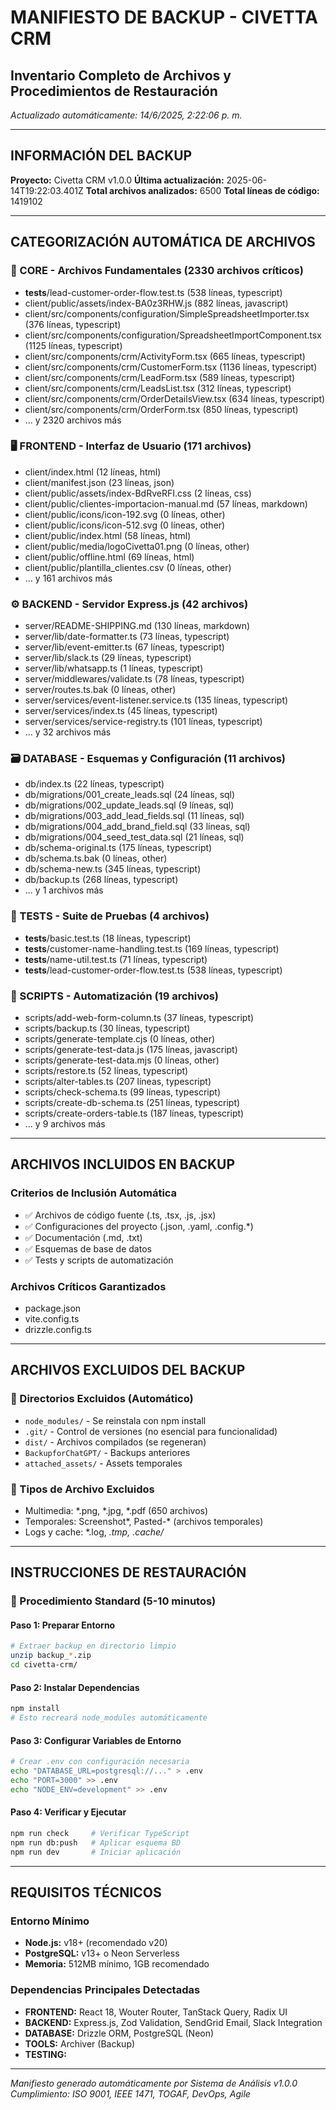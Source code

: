 # MANIFIESTO DE BACKUP - CIVETTA CRM
## Inventario Completo de Archivos y Procedimientos de Restauración
*Actualizado automáticamente: 14/6/2025, 2:22:06 p. m.*

---

## INFORMACIÓN DEL BACKUP

**Proyecto:** Civetta CRM v1.0.0
**Última actualización:** 2025-06-14T19:22:03.401Z
**Total archivos analizados:** 6500
**Total líneas de código:** 1419102

---

## CATEGORIZACIÓN AUTOMÁTICA DE ARCHIVOS

### 🔧 CORE - Archivos Fundamentales (2330 archivos críticos)
- __tests__/lead-customer-order-flow.test.ts (538 líneas, typescript)
- client/public/assets/index-BA0z3RHW.js (882 líneas, javascript)
- client/src/components/configuration/SimpleSpreadsheetImporter.tsx (376 líneas, typescript)
- client/src/components/configuration/SpreadsheetImportComponent.tsx (1125 líneas, typescript)
- client/src/components/crm/ActivityForm.tsx (665 líneas, typescript)
- client/src/components/crm/CustomerForm.tsx (1136 líneas, typescript)
- client/src/components/crm/LeadForm.tsx (589 líneas, typescript)
- client/src/components/crm/LeadsList.tsx (312 líneas, typescript)
- client/src/components/crm/OrderDetailsView.tsx (634 líneas, typescript)
- client/src/components/crm/OrderForm.tsx (850 líneas, typescript)
- ... y 2320 archivos más

### 🖥️ FRONTEND - Interfaz de Usuario (171 archivos)
- client/index.html (12 líneas, html)
- client/manifest.json (23 líneas, json)
- client/public/assets/index-BdRveRFI.css (2 líneas, css)
- client/public/clientes-importacion-manual.md (57 líneas, markdown)
- client/public/icons/icon-192.svg (0 líneas, other)
- client/public/icons/icon-512.svg (0 líneas, other)
- client/public/index.html (58 líneas, html)
- client/public/media/logoCivetta01.png (0 líneas, other)
- client/public/offline.html (69 líneas, html)
- client/public/plantilla_clientes.csv (0 líneas, other)
- ... y 161 archivos más

### ⚙️ BACKEND - Servidor Express.js (42 archivos)
- server/README-SHIPPING.md (130 líneas, markdown)
- server/lib/date-formatter.ts (73 líneas, typescript)
- server/lib/event-emitter.ts (67 líneas, typescript)
- server/lib/slack.ts (29 líneas, typescript)
- server/lib/whatsapp.ts (1 líneas, typescript)
- server/middlewares/validate.ts (78 líneas, typescript)
- server/routes.ts.bak (0 líneas, other)
- server/services/event-listener.service.ts (135 líneas, typescript)
- server/services/index.ts (45 líneas, typescript)
- server/services/service-registry.ts (101 líneas, typescript)
- ... y 32 archivos más

### 🗃️ DATABASE - Esquemas y Configuración (11 archivos)
- db/index.ts (22 líneas, typescript)
- db/migrations/001_create_leads.sql (24 líneas, sql)
- db/migrations/002_update_leads.sql (9 líneas, sql)
- db/migrations/003_add_lead_fields.sql (11 líneas, sql)
- db/migrations/004_add_brand_field.sql (33 líneas, sql)
- db/migrations/004_seed_test_data.sql (21 líneas, sql)
- db/schema-original.ts (175 líneas, typescript)
- db/schema.ts.bak (0 líneas, other)
- db/schema-new.ts (345 líneas, typescript)
- db/backup.ts (268 líneas, typescript)
- ... y 1 archivos más

### 🧪 TESTS - Suite de Pruebas (4 archivos)
- __tests__/basic.test.ts (18 líneas, typescript)
- __tests__/customer-name-handling.test.ts (169 líneas, typescript)
- __tests__/name-util.test.ts (71 líneas, typescript)
- __tests__/lead-customer-order-flow.test.ts (538 líneas, typescript)

### 📜 SCRIPTS - Automatización (19 archivos)
- scripts/add-web-form-column.ts (37 líneas, typescript)
- scripts/backup.ts (30 líneas, typescript)
- scripts/generate-template.cjs (0 líneas, other)
- scripts/generate-test-data.js (175 líneas, javascript)
- scripts/generate-test-data.mjs (0 líneas, other)
- scripts/restore.ts (52 líneas, typescript)
- scripts/alter-tables.ts (207 líneas, typescript)
- scripts/check-schema.ts (99 líneas, typescript)
- scripts/create-db-schema.ts (251 líneas, typescript)
- scripts/create-orders-table.ts (187 líneas, typescript)
- ... y 9 archivos más

---

## ARCHIVOS INCLUIDOS EN BACKUP

### Criterios de Inclusión Automática
- ✅ Archivos de código fuente (.ts, .tsx, .js, .jsx)
- ✅ Configuraciones del proyecto (.json, .yaml, .config.*)
- ✅ Documentación (.md, .txt)
- ✅ Esquemas de base de datos
- ✅ Tests y scripts de automatización

### Archivos Críticos Garantizados
- package.json
- vite.config.ts
- drizzle.config.ts

---

## ARCHIVOS EXCLUIDOS DEL BACKUP

### 📁 Directorios Excluidos (Automático)
- `node_modules/` - Se reinstala con npm install
- `.git/` - Control de versiones (no esencial para funcionalidad)
- `dist/` - Archivos compilados (se regeneran)
- `BackupforChatGPT/` - Backups anteriores
- `attached_assets/` - Assets temporales

### 🚫 Tipos de Archivo Excluidos
- Multimedia: *.png, *.jpg, *.pdf (650 archivos)
- Temporales: Screenshot*, Pasted-* (archivos temporales)
- Logs y cache: *.log, *.tmp, .cache/*

---

## INSTRUCCIONES DE RESTAURACIÓN

### 🚀 Procedimiento Standard (5-10 minutos)

#### Paso 1: Preparar Entorno
```bash
# Extraer backup en directorio limpio
unzip backup_*.zip
cd civetta-crm/
```

#### Paso 2: Instalar Dependencias
```bash
npm install
# Esto recreará node_modules automáticamente
```

#### Paso 3: Configurar Variables de Entorno
```bash
# Crear .env con configuración necesaria
echo "DATABASE_URL=postgresql://..." > .env
echo "PORT=3000" >> .env
echo "NODE_ENV=development" >> .env
```

#### Paso 4: Verificar y Ejecutar
```bash
npm run check     # Verificar TypeScript
npm run db:push   # Aplicar esquema BD
npm run dev       # Iniciar aplicación
```

---

## REQUISITOS TÉCNICOS

### Entorno Mínimo
- **Node.js:** v18+ (recomendado v20)
- **PostgreSQL:** v13+ o Neon Serverless
- **Memoria:** 512MB mínimo, 1GB recomendado

### Dependencias Principales Detectadas
- **FRONTEND:** React 18, Wouter Router, TanStack Query, Radix UI
- **BACKEND:** Express.js, Zod Validation, SendGrid Email, Slack Integration
- **DATABASE:** Drizzle ORM, PostgreSQL (Neon)
- **TOOLS:** Archiver (Backup)
- **TESTING:** 

---

*Manifiesto generado automáticamente por Sistema de Análisis v1.0.0*
*Cumplimiento: ISO 9001, IEEE 1471, TOGAF, DevOps, Agile*
